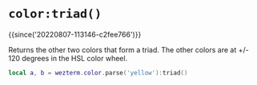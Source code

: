 # `color:triad()`

{{since('20220807-113146-c2fee766')}}

Returns the other two colors that form a triad. The other colors
are at +/- 120 degrees in the HSL color wheel.

```lua
local a, b = wezterm.color.parse('yellow'):triad()
```


